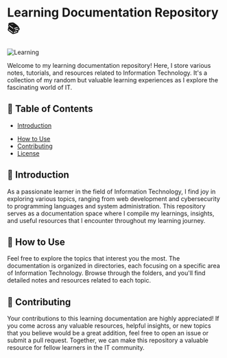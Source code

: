 # Learning Documentation Repository 📚

![Learning](https://img.shields.io/badge/Learning-Documentation-blue)

Welcome to my learning documentation repository! Here, I store various notes, tutorials, and resources related to Information Technology. It's a collection of my random but valuable learning experiences as I explore the fascinating world of IT.

## 📖 Table of Contents

- [Introduction](#introduction)
<!-- - [Topics Covered](#topics-covered) -->
- [How to Use](#how-to-use)
- [Contributing](#contributing)
- [License](#license)

## 🌟 Introduction

As a passionate learner in the field of Information Technology, I find joy in exploring various topics, ranging from web development and cybersecurity to programming languages and system administration. This repository serves as a documentation space where I compile my learnings, insights, and useful resources that I encounter throughout my learning journey.

<!-- ## 📚 Topics Covered

The documentation in this repository encompasses a wide range of topics, including but not limited to:

- Web Development: HTML, CSS, JavaScript, Vue.js, React, etc.
- Programming Languages: C, Python, Java, JavaScript, etc.
- Cybersecurity: Ethical hacking, Network security, Security tools, etc.
- System Administration: Linux, Docker, Server management, etc.
- Data Science: Data analysis, Machine learning, Data visualization, etc.
- Software Engineering: Software design principles, Version control (Git), etc.
- and much more!

Each topic contains valuable notes, code snippets, and links to resources that have helped me understand and grow in the IT field. -->

## 🚀 How to Use

Feel free to explore the topics that interest you the most. The documentation is organized in directories, each focusing on a specific area of Information Technology. Browse through the folders, and you'll find detailed notes and resources related to each topic.

## 🤝 Contributing

Your contributions to this learning documentation are highly appreciated! If you come across any valuable resources, helpful insights, or new topics that you believe would be a great addition, feel free to open an issue or submit a pull request. Together, we can make this repository a valuable resource for fellow learners in the IT community.

